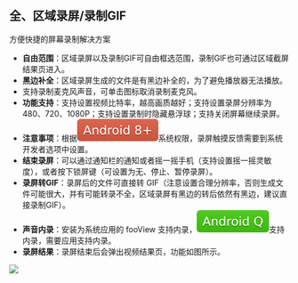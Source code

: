 ## 全、区域录屏/录制GIF

方便快捷的屏幕录制解决方案

* **自由范围**：区域录屏以及录制GIF可自由框选范围，录制GIF也可通过区域截屏结果页进入。
* **黑边补全**：区域录屏生成的文件是有黑边补全的，为了避免播放器无法播放。
* 支持录制麦克风声音，可单击图标取消录制麦克风。
* **功能支持**：支持设置视频比特率，越高画质越好；支持设置录屏分辨率为 480、720、1080P；支持设置录制时隐藏悬浮球；支持关闭屏幕继续录屏。
* **注意事项**：根据![A8](../assets/A8.svg)系统权限，录屏触摸反馈需要到系统开发者选项中设置。
* **结束录屏**：可以通过通知栏的通知或者摇一摇手机（支持设置摇一摇灵敏度），或者按下锁屏键（可设置为无、停止、暂停录屏）。
* **录屏转GIF**：录屏后的文件可直接转 GIF（注意设置合理分辨率，否则生成文件可能很大，并有可能转录不全，区域录屏有黑边的转后依然有黑边，建议直接录制GIF）。
* **声音内录**：安装为系统应用的 fooView 支持内录，![Q](../assets/Q.svg)支持内录，需要应用支持内录。
* **录屏结果**：录屏结束后会弹出视频结果页，功能如图所示。

![](http://ww1.sinaimg.cn/large/6b1dd0a7ly1fzrd6vymonj20u01fc7fq.jpg)
